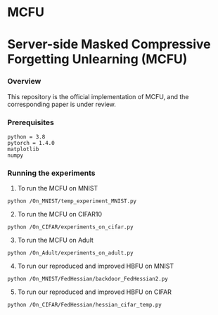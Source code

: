 # MCFU

# Server-side Masked Compressive Forgetting Unlearning (MCFU)  

### Overview
This repository is the official implementation of MCFU, and the corresponding paper is under review.


### Prerequisites

```
python = 3.8
pytorch = 1.4.0
matplotlib
numpy
```

### Running the experiments

1. To run the MCFU on MNIST
```
python /On_MNIST/temp_experiment_MNIST.py
```

2. To run the MCFU on CIFAR10
```
python /On_CIFAR/experiments_on_cifar.py
```

3. To run the MCFU on Adult
```
python /On_Adult/experiments_on_adult.py
```

4. To run our reproduced and improved HBFU on MNIST
```
python /On_MNIST/FedHessian/backdoor_FedHessian2.py
```

5. To run our reproduced and improved HBFU on CIFAR
```
python /On_CIFAR/FedHessian/hessian_cifar_temp.py
```